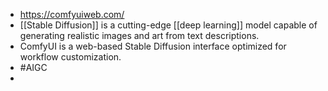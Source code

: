 - https://comfyuiweb.com/
- [[Stable Diffusion]] is a cutting-edge [[deep learning]] model capable of generating realistic images and art from text descriptions.
- ComfyUI is a web-based Stable Diffusion interface optimized for workflow customization.
- #AIGC
-